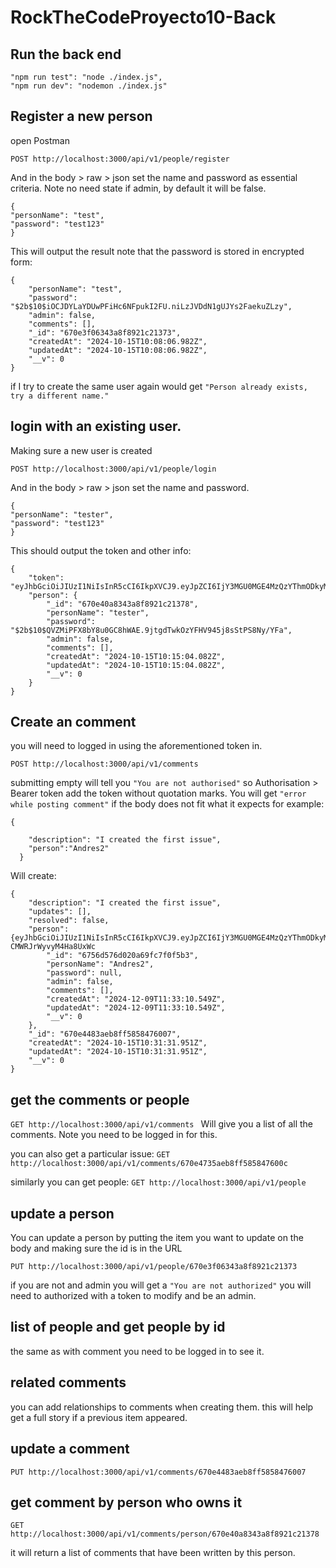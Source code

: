 # RockTheCodeProyecto10-Back

## Run the back end

    "npm run test": "node ./index.js",
    "npm run dev": "nodemon ./index.js"

## Register a new person

open Postman

`POST http://localhost:3000/api/v1/people/register`

And in the body > raw > json set the name and password as essential criteria. Note no need state if admin, by default it will be false.

```
{
"personName": "test",
"password": "test123"
}
```

This will output the result note that the password is stored in encrypted form:

```
{
    "personName": "test",
    "password": "$2b$10$iOCJDYLaYDUwPFiHc6NFpukI2FU.niLzJVDdN1gUJYs2FaekuZLzy",
    "admin": false,
    "comments": [],
    "_id": "670e3f06343a8f8921c21373",
    "createdAt": "2024-10-15T10:08:06.982Z",
    "updatedAt": "2024-10-15T10:08:06.982Z",
    "__v": 0
}
```

if I try to create the same user again would get `"Person already exists, try a different name."`

## login with an existing user.

Making sure a new user is created

`POST http://localhost:3000/api/v1/people/login `

And in the body > raw > json set the name and password.

```
{
"personName": "tester",
"password": "test123"
}
```

This should output the token and other info:

```
{
    "token": "eyJhbGciOiJIUzI1NiIsInR5cCI6IkpXVCJ9.eyJpZCI6IjY3MGU0MGE4MzQzYThmODkyMWMyMTM3OCIsImlhdCI6MTcyODk4NzQ5MiwiZXhwIjoxNzYwNTQ1MDkyfQ.Ol_fWCsZQyoMJuC6WUvgXpDi9sxPQMWYqqVHIOSGNWk",
    "person": {
        "_id": "670e40a8343a8f8921c21378",
        "personName": "tester",
        "password": "$2b$10$QVZMiPFX8bY8u0GC8hWAE.9jtgdTwkOzYFHV945j8sStPS8Ny/YFa",
        "admin": false,
        "comments": [],
        "createdAt": "2024-10-15T10:15:04.082Z",
        "updatedAt": "2024-10-15T10:15:04.082Z",
        "__v": 0
    }
}
```

## Create an comment

you will need to logged in using the aforementioned token in.

`POST http://localhost:3000/api/v1/comments`

submitting empty will tell you `"You are not authorised"` so Authorisation > Bearer token add the token without quotation marks.
You will get `"error while posting comment"` if the body does not fit what it expects for example:

```
{

    "description": "I created the first issue",
    "person":"Andres2"
  }
```

Will create:

```
{
    "description": "I created the first issue",
    "updates": [],
    "resolved": false,
    "person": {eyJhbGciOiJIUzI1NiIsInR5cCI6IkpXVCJ9.eyJpZCI6IjY3MGU0MGE4MzQzYThmODkyMWMyMTM3OCIsImlhdCI6MTczMzc2NjY2MiwiZXhwIjoxNzY1MzI0MjYyfQ.aAXqiw85hTl_B_TLDI6n_A8-CMWRJrWyvyM4Ha8UxWc
        "_id": "6756d576d020a69fc7f0f5b3",
        "personName": "Andres2",
        "password": null,
        "admin": false,
        "comments": [],
        "createdAt": "2024-12-09T11:33:10.549Z",
        "updatedAt": "2024-12-09T11:33:10.549Z",
        "__v": 0
    },
    "_id": "670e4483aeb8ff5858476007",
    "createdAt": "2024-10-15T10:31:31.951Z",
    "updatedAt": "2024-10-15T10:31:31.951Z",
    "__v": 0
}
```

## get the comments or people

`GET http://localhost:3000/api/v1/comments `
Will give you a list of all the comments. Note you need to be logged in for this.

you can also get a particular issue:
`GET http://localhost:3000/api/v1/comments/670e4735aeb8ff585847600c`

similarly you can get people:
`GET http://localhost:3000/api/v1/people`

## update a person

You can update a person by putting the item you want to update on the body and making sure the id is in the URL

`PUT http://localhost:3000/api/v1/people/670e3f06343a8f8921c21373`

if you are not and admin you will get a `"You are not authorized"` you will need to authorized with a token to modify and be an admin.

## list of people and get people by id

the same as with comment you need to be logged in to see it.

## related comments

you can add relationships to comments when creating them. this will help get a full story if a previous item appeared.

## update a comment

`PUT http://localhost:3000/api/v1/comments/670e4483aeb8ff5858476007`

## get comment by person who owns it

`GET http://localhost:3000/api/v1/comments/person/670e40a8343a8f8921c21378`

it will return a list of comments that have been written by this person.
